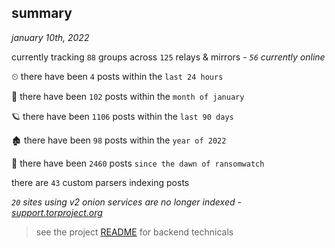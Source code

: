 
## summary
_january 10th, 2022_

currently tracking `88` groups across `125` relays & mirrors - _`56` currently online_

⏲ there have been `4` posts within the `last 24 hours`

🦈 there have been `102` posts within the `month of january`

🪐 there have been `1106` posts within the `last 90 days`

🏚 there have been `98` posts within the `year of 2022`

🦕 there have been `2460` posts `since the dawn of ransomwatch`

there are `43` custom parsers indexing posts

_`20` sites using v2 onion services are no longer indexed - [support.torproject.org](https://support.torproject.org/onionservices/v2-deprecation/)_

> see the project [README](https://github.com/thetanz/ransomwatch#ransomwatch--) for backend technicals
